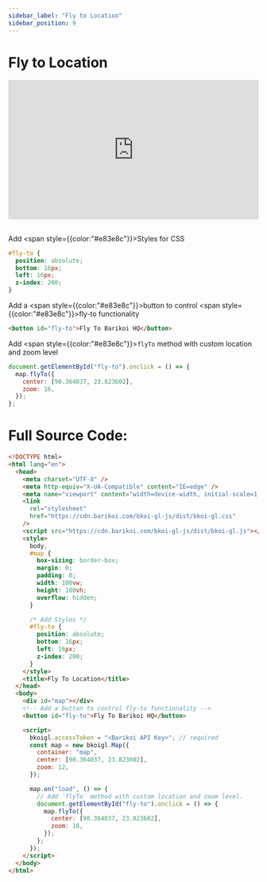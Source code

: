 ```yaml
---
sidebar_label: "Fly to Location"
sidebar_position: 9
---
```


<head>
  <title>Barikoi Documentation</title>
</head>

# Fly to Location

<iframe src="https://barikoi.com:8080/fly-to-location" width="100%" height="280px" frameborder="0" style={{border:"1px solid black"}} allowfullscreen></iframe>

##

Add <span style={{color:"#e83e8c"}}>Styles</span> for CSS

```css
#fly-to {
  position: absolute;
  bottom: 16px;
  left: 16px;
  z-index: 200;
}
```

Add a <span style={{color:"#e83e8c"}}>button</span> to control <span style={{color:"#e83e8c"}}>fly-to</span> functionality

```html
<button id="fly-to">Fly To Barikoi HQ</button>
```

Add <span style={{color:"#e83e8c"}}>`flyTo`</span> method with custom location and zoom level

```js
document.getElementById("fly-to").onclick = () => {
  map.flyTo({
    center: [90.364037, 23.823602],
    zoom: 16,
  });
};
```

# Full Source Code:

```html
<!DOCTYPE html>
<html lang="en">
  <head>
    <meta charset="UTF-8" />
    <meta http-equiv="X-UA-Compatible" content="IE=edge" />
    <meta name="viewport" content="width=device-width, initial-scale=1.0" />
    <link
      rel="stylesheet"
      href="https://cdn.barikoi.com/bkoi-gl-js/dist/bkoi-gl.css"
    />
    <script src="https://cdn.barikoi.com/bkoi-gl-js/dist/bkoi-gl.js"></script>
    <style>
      body,
      #map {
        box-sizing: border-box;
        margin: 0;
        padding: 0;
        width: 100vw;
        height: 100vh;
        overflow: hidden;
      }

      /* Add Styles */
      #fly-to {
        position: absolute;
        bottom: 16px;
        left: 16px;
        z-index: 200;
      }
    </style>
    <title>Fly To Location</title>
  </head>
  <body>
    <div id="map"></div>
    <!-- Add a button to control fly-to functionality -->
    <button id="fly-to">Fly To Barikoi HQ</button>

    <script>
      bkoigl.accessToken = "<Barikoi API Key>"; // required
      const map = new bkoigl.Map({
        container: "map",
        center: [90.364037, 23.823602],
        zoom: 12,
      });

      map.on("load", () => {
        // Add `flyTo` method with custom location and zoom level.
        document.getElementById("fly-to").onclick = () => {
          map.flyTo({
            center: [90.364037, 23.823602],
            zoom: 16,
          });
        };
      });
    </script>
  </body>
</html>
```
